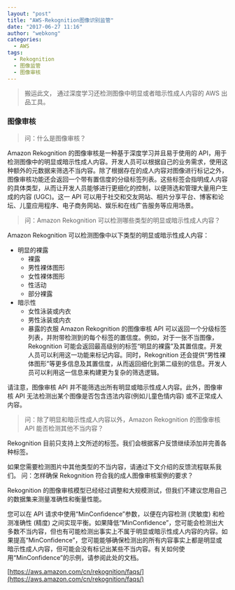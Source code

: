 ```yaml
---
layout: "post"
title: "AWS-Rekognition图像识别监管"
date: "2017-06-27 11:16"
author: "webkong"
categories:
  - AWS
tags:
  - Rekognition
  - 图像监管
  - 图像审核
---
```


> 搬运此文， 通过深度学习还检测图像中明显或者暗示性成人内容的 AWS 出品工具。

### 图像审核

> 问：什么是图像审核？

Amazon Rekognition 的图像审核是一种基于深度学习并且易于使用的 API，用于检测图像中的明显或暗示性成人内容。开发人员可以根据自己的业务需求，使用这种额外的元数据来筛选不当内容。除了根据存在的成人内容对图像进行标记之外，图像审核功能还会返回一个带有置信度的分级标签列表。这些标签会指明成人内容的具体类型，从而让开发人员能够进行更细化的控制，以便筛选和管理大量用户生成的内容 (UGC)。这一 API 可以用于社交和交友网站、相片分享平台、博客和论坛、儿童应用程序、电子商务网站、娱乐和在线广告服务等应用场景。

<!-- more -->

> 问：Amazon Rekognition 可以检测哪些类型的明显或暗示性成人内容？

Amazon Rekognition 可以检测图像中以下类型的明显或暗示性成人内容：

- 明显的裸露
  - 裸露
  - 男性裸体图形
  - 女性裸体图形
  - 性活动
  - 部分裸露
- 暗示性
  - 女性泳装或内衣
  - 男性泳装或内衣
  - 暴露的衣服
    Amazon Rekognition 的图像审核 API 可以返回一个分级标签列表，并附带检测到的每个标签的置信度。例如，对于一张不当图像，Rekognition 可能会返回最高级别的标签“明显的裸露”及其置信度。开发人员可以利用这一功能来标记内容。同时，Rekognition 还会提供“男性裸体图形”等更多信息及其置信度，从而返回细化到第二级别的信息。开发人员可以利用这一信息来构建更为复杂的筛选逻辑。

请注意，图像审核 API 并不能筛选出所有明显或暗示性成人内容。此外，图像审核 API 无法检测出某个图像是否包含违法内容(例如儿童色情内容) 或不正常成人内容。

> 问：除了明显和暗示性成人内容以外，Amazon Rekognition 的图像审核 API 能否检测其他不当内容？

Rekognition 目前只支持上文所述的标签。我们会根据客户反馈继续添加并完善各种标签。

如果您需要检测图片中其他类型的不当内容，请通过下文介绍的反馈流程联系我们。
问：怎样确保 Rekognition 符合我的成人图像审核案例的要求？

Rekognition 的图像审核模型已经经过调整和大规模测试，但我们不建议您用自己的数据集来测量准确性和衡量性能。

您可以在 API 请求中使用“MinConfidence”参数，以便在内容检测 (灵敏度) 和检测准确性 (精度) 之间实现平衡。如果降低“MinConfidence”，您可能会检测出大多数不当内容，但也有可能检测出事实上不属于明显或暗示性成人内容的内容。如果提高“MinConfidence”，您可能能够确保检测出的所有内容事实上都是明显或暗示性成人内容，但可能会没有标记出某些不当内容。有关如何使用“MinConfidence”的示例，请参阅此处的文档。

[https://aws.amazon.com/cn/rekognition/faqs/](https://aws.amazon.com/cn/rekognition/faqs/)
